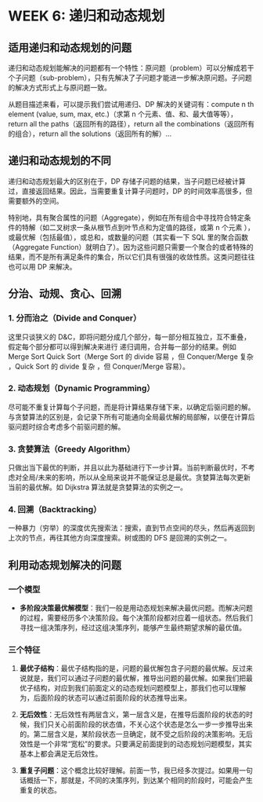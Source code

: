 # WEEK 6: 递归和动态规划

## 适用递归和动态规划的问题

递归和动态规划能解决的问题都有一个特性：原问题（problem）可以分解成若干个子问题（sub-problem），只有先解决了子问题才能进一步解决原问题。子问题的解决方式形式上与原问题一致。

从题目描述来看，可以提示我们尝试用递归、DP 解决的关键词有：compute n th element (value, sum, max, etc.)（求第 n 个元素、值、和、最大值等等），return all the paths（返回所有的路径），return all the combinations（返回所有的组合），return all the solutions（返回所有的解）...

## 递归和动态规划的不同

递归和动态规划最大的区别在于，DP 存储子问题的结果，当子问题已经被计算过，直接返回结果。因此，当需要重复计算子问题时，DP 的时间效率高很多，但需要额外的空间。

特别地，具有聚合属性的问题（Aggregate），例如在所有组合中寻找符合特定条件的特解（如二叉树求一条从根节点到叶节点和为定值的路径，或第 n 个元素 ），或最优解（包括最值），或总和，或数量的问题（其实看一下 SQL 里的聚合函数（Aggregate Function）就明白了）。因为这些问题只需要一个聚合的或者特殊的结果，而不是所有满足条件的集合，所以它们具有很强的收敛性质。这类问题往往也可以用 DP 来解决。

## 分治、动规、贪心、回溯

### 1. 分而治之（Divide and Conquer）

这里只谈狭义的 D&C，即将问题分成几个部分，每一部分相互独立，互不重叠，假定每个部分都可以得到解决来进行 递归调用，合并每一部分的结果。例如 Merge Sort Quick Sort（Merge Sort 的 divide 容易 ，但 Conquer/Merge 复杂 ，Quick Sort 的 divide 复杂 ，但 Conquer/Merge 容易）。

### 2. 动态规划（Dynamic Programming）

尽可能不重复计算每个子问题，而是将计算结果存储下来，以确定后驱问题的解。与贪婪算法的区别是，会记录下所有可能通向全局最优解的局部解，以便在计算后驱问题时综合考虑多个前驱问题的解。

### 3. 贪婪算法（Greedy Algorithm）

只做出当下最优的判断，并且以此为基础进行下一步计算。当前判断最优时，不考虑对全局/未来的影响，所以从全局来说并不能保证总是最优。贪婪算法每次更新当前的最优解。如 Dijkstra 算法就是贪婪算法的实例之一。

### 4. 回溯（Backtracking）

一种暴力（穷举）的深度优先搜索法：搜索，直到节点空间的尽头，然后再返回到上次的节点，再往其他方向深度搜索。树或图的 DFS 是回溯的实例之一。

## 利用动态规划解决的问题

### 一个模型

- **多阶段决策最优解模型**：我们一般是用动态规划来解决最优问题。而解决问题的过程，需要经历多个决策阶段。每个决策阶段都对应着一组状态。然后我们寻找一组决策序列，经过这组决策序列，能够产生最终期望求解的最优值。

### 三个特征

1. **最优子结构**：最优子结构指的是，问题的最优解包含子问题的最优解。反过来说就是，我们可以通过子问题的最优解，推导出问题的最优解。如果我们把最优子结构，对应到我们前面定义的动态规划问题模型上，那我们也可以理解为，后面阶段的状态可以通过前面阶段的状态推导出来。

2. **无后效性**：无后效性有两层含义，第一层含义是，在推导后面阶段的状态的时候，我们只关心前面阶段的状态值，不关心这个状态是怎么一步一步推导出来的。第二层含义是，某阶段状态一旦确定，就不受之后阶段的决策影响。无后效性是一个非常“宽松”的要求。只要满足前面提到的动态规划问题模型，其实基本上都会满足无后效性。

3. **重复子问题**：这个概念比较好理解。前面一节，我已经多次提过。如果用一句话概括一下，那就是，不同的决策序列，到达某个相同的阶段时，可能会产生重复的状态。
